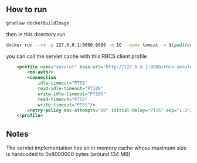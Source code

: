 ## How to run

```bash
gradlew dockerBuildImage
```
 then in this directory run
```bash
docker run --rm -p 127.0.0.1:8080:8080 -m 1G --name tomcat -v $(pwd)/conf/server.xml:/usr/local/tomcat/conf/server.xml gitea.woggioni.net/woggioni/rbcs/servlet:latest
```

you can call the servlet cache with this RBCS client profile
```xml
    <profile name="servlet" base-url="http://127.0.0.1:8080/rbcs-servlet/cache/" max-connections="100" enable-compression="false">
    	<no-auth/>
    	<connection
	        idle-timeout="PT5S"
	        read-idle-timeout="PT10S"
	        write-idle-timeout="PT10S"
	        read-timeout="PT5S"
	        write-timeout="PT5S"/>
        <retry-policy max-attempts="10" initial-delay="PT1S" exp="1.2"/>
    </profile>
```

## Notes

The servlet implementation has an in memory cache whose maximum
size is hardcoded to 0x8000000 bytes (around 134 MB)
